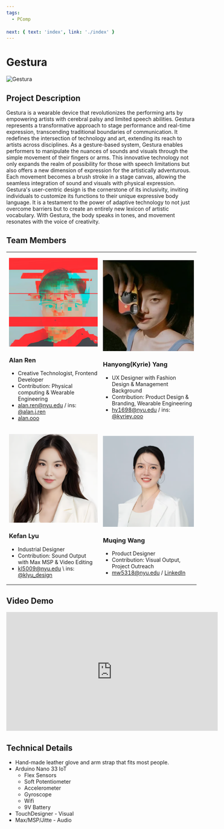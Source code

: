 ```yaml
---
tags:
  - PComp

next: { text: 'index', link: './index' }
---
```


# Gestura

![Gestura](../../_images/pcomp/gestura/image.png)

## Project Description

Gestura is a wearable device that revolutionizes the performing arts by empowering artists with cerebral palsy and limited speech abilities. Gestura represents a transformative approach to stage performance and real-time expression, transcending traditional boundaries of communication. It redefines the intersection of technology and art, extending its reach to artists across disciplines. As a gesture-based system, Gestura enables performers to manipulate the nuances of sounds and visuals through the simple movement of their fingers or arms. This innovative technology not only expands the realm of possibility for those with speech limitations but also offers a new dimension of expression for the artistically adventurous. Each movement becomes a brush stroke in a stage canvas, allowing the seamless integration of sound and visuals with physical expression. Gestura's user-centric design is the cornerstone of its inclusivity, inviting individuals to customize its functions to their unique expressive body language. It is a testament to the power of adaptive technology to not just overcome barriers but to create an entirely new lexicon of artistic vocabulary. With Gestura, the body speaks in tones, and movement resonates with the voice of creativity.

## Team Members

<table>
<tr>

</tr>
<tr>
<td>

![Alan Ren](../../_images/pcomp/gestura/alanren.png)

### Alan Ren

- Creative Technologist, Frontend Developer
- Contribution: Physical computing & Wearable Engineering
- [alan.ren@nyu.edu](mailto:alan.ren@nyu.edu) / ins: [@alan.j.ren](https://www.instagram.com/alan.j.ren/)
- [alan.ooo](https://alan.ooo)

</td>
<td>

![Hanyong(Kyrie) Yang](../../_images/pcomp/gestura/kyrieyang.png)

### Hanyong(Kyrie) Yang

- UX Designer with Fashion Design & Management Background
- Contribution: Product Design & Branding, Wearable Engineering
- [hy1698@nyu.edu](mailto:hy1698@nyu.edu) / ins: [@kyriey.ooo](https://www.instagram.com/kyriey.ooo)

</td>

</tr>
<tr>
<td>

![Kefan Lyu](../../_images/pcomp/gestura/kefanlyu.png)

### Kefan Lyu

- Industrial Designer
- Contribution: Sound Output with Max MSP & Video Editing
- [kl5009@nyu.edu](mailto:kl5009@nyu.edu) \ ins: [@klyu_design](https://www.instagram.com/klyu_design/)
</td>
<td>

![Muqing Wang](../../_images/pcomp/gestura/muqingwang.png)

### Muqing Wang

- Product Designer
- Contribution: Visual Output, Project Outreach
- [mw5318@nyu.edu](mailto:mw5318@nyu.edu) / [LinkedIn](https://www.linkedin.com/in/murphy-muqing-wang-089760162)

</td>
</tr>
</table>

## Video Demo

<iframe width="560" height="315"  src="https://www.youtube-nocookie.com/embed/gKcay8ixbps?si=bYKXH_cTGJGouwu4" title="YouTube video player" frameborder="0" allow="accelerometer; autoplay; clipboard-write; encrypted-media; gyroscope; picture-in-picture; web-share" allowfullscreen></iframe>

## Technical Details

- Hand-made leather glove and arm strap that fits most people.
- Arduino Nano 33 IoT
  - Flex Sensors
  - Soft Potentiometer
  - Accelerometer
  - Gyroscope
  - Wifi
  - 9V Battery
- TouchDesigner - Visual
- Max/MSP/Jitte - Audio
